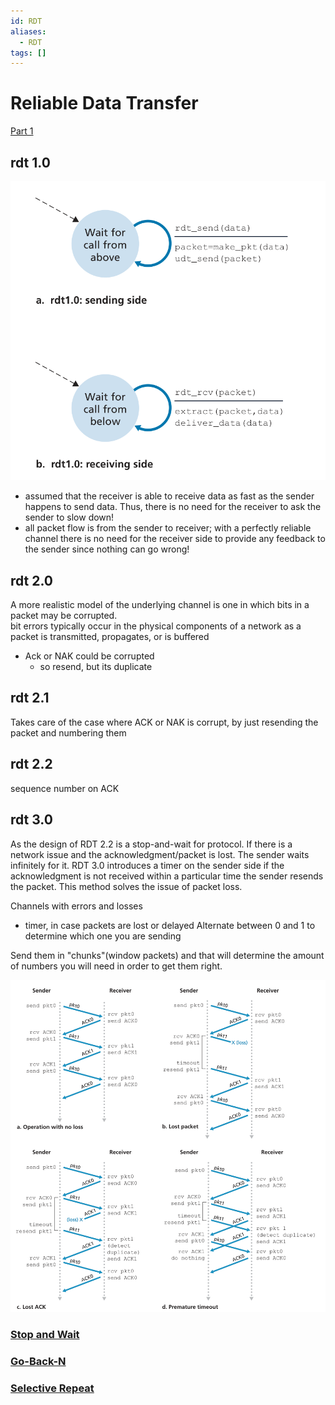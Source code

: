 ```yaml
---
id: RDT
aliases:
  - RDT
tags: []
---
```


# Reliable Data Transfer
[Part 1](https://www.youtube.com/watch?v=nyUHUtmxWg0) 

## rdt 1.0 
![rdt1](../Images/rdt1.png) 
- assumed that the receiver is able to  receive data as fast as the sender happens to send data. Thus, there is no need for the  receiver to ask the sender to slow down! 
- all packet flow is from the sender to receiver; with a perfectly reliable channel there is no need for the receiver side to provide any feedback to the sender since  nothing can go wrong!

## rdt 2.0 
A more realistic model of the underlying channel is one in which bits in a packet may  be corrupted.  
bit errors typically occur in the physical components of a network  as a packet is transmitted, propagates, or is buffered
- Ack or NAK could be corrupted 
  - so resend, but its duplicate

## rdt 2.1
Takes care of the case where ACK or NAK is corrupt, by just resending the packet and numbering them 

## rdt 2.2
sequence number on ACK

## rdt 3.0
As the design of RDT 2.2 is a stop-and-wait for protocol. If there is a network issue and the acknowledgment/packet is lost. The sender waits infinitely for it. RDT 3.0 introduces a timer on the sender side if the acknowledgment is not received within a particular time the sender resends the packet. This method solves the issue of packet loss.

Channels with errors and losses
- timer, in case packets are lost or delayed 
Alternate between 0 and 1 to determine which one you are sending 

Send them in "chunks"(window packets) and that will determine the amount of numbers you will need in order to get them right.  

![r1](../Images/r1.png) 

### [Stop and Wait](notes/Stop%20and%20Wait.md)
### [Go-Back-N](notes/Go-Back-N.md)
### [Selective Repeat](notes/Selective%20Repeat.md)
